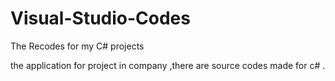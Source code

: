 # Visual-Studio-Codes
The Recodes for my C# projects

the application for project in company ,there are source codes made for c# .
